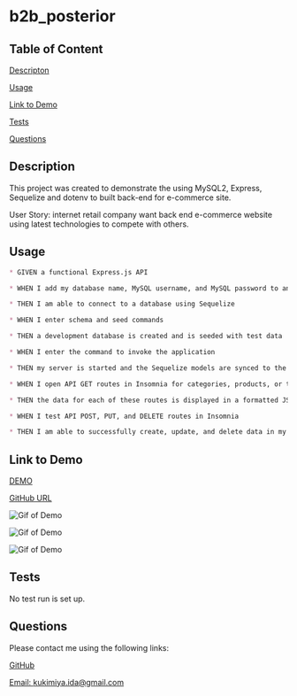 # b2b_posterior

## Table of Content

[Descripton](#description)

[Usage](#usage)

[Link to Demo](#link-to-demo)

[Tests](#tests)

[Questions](#questions)

## Description

This project was created to demonstrate the using MySQL2, Express, Sequelize and dotenv to built back-end for e-commerce site.

User Story: internet retail company want back end e-commerce website using latest technologies to compete with others.

## Usage

```md
* GIVEN a functional Express.js API

* WHEN I add my database name, MySQL username, and MySQL password to an environment variable file

* THEN I am able to connect to a database using Sequelize

* WHEN I enter schema and seed commands

* THEN a development database is created and is seeded with test data

* WHEN I enter the command to invoke the application

* THEN my server is started and the Sequelize models are synced to the MySQL database

* WHEN I open API GET routes in Insomnia for categories, products, or tags

* THEN the data for each of these routes is displayed in a formatted JSON

* WHEN I test API POST, PUT, and DELETE routes in Insomnia

* THEN I am able to successfully create, update, and delete data in my database
```

## Link to Demo

[DEMO]("https://watch.screencastify.com/v/4HkcefYWB63h3ojiQU7e")

[GitHub URL]("https://github.com/idakukimiya/b2b_posterior")

![Gif of Demo](./assets/GIF/)

![Gif of Demo](./assets/GIF/)

![Gif of Demo](./assets/GIF/)

## Tests

No test run is set up.

## Questions

  Please contact me using the following links:

  [GitHub](https://github.com/https://github.com/idakukimiya)

  [Email: kukimiya.ida@gmail.com](mailto:kukimiya.ida@gmail.com)
